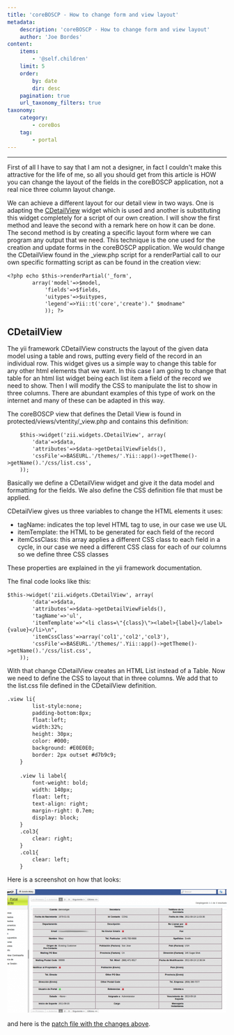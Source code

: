 ```yaml
---
title: 'coreBOSCP - How to change form and view layout'
metadata:
    description: 'coreBOSCP - How to change form and view layout'
    author: 'Joe Bordes'
content:
    items:
        - '@self.children'
    limit: 5
    order:
        by: date
        dir: desc
    pagination: true
    url_taxonomy_filters: true
taxonomy:
    category:
        - coreBos
    tag:
        - portal
---
```

---

First of all I have to say that I am not a designer, in fact I couldn't make this attractive for the life of me, so all you should get from this article is HOW you can change the layout of the fields in the coreBOSCP application, not a real nice three column layout change.

We can achieve a different layout for our detail view in two ways. One is adapting the [CDetailView](https://www.yiiframework.com/doc/api/1.1/CDetailView) widget which is used and another is substituting this widget completely for a script of our own creation. I will show the first method and leave the second with a remark here on how it can be done. The second method is by creating a specific layout form where we can program any output that we need. This technique is the one used for the creation and update forms in the coreBOSCP application. We would change the CDetailView found in the _view.php script for a renderPartial call to our own specific formatting script as can be found in the creation view:
```
<?php echo $this->renderPartial('_form', 
        array('model'=>$model,
            'fields'=>$fields,
            'uitypes'=>$uitypes,
            'legend'=>Yii::t('core','create')." $modname"
            )); ?>
```
## CDetailView

The yii framework CDetailView constructs the layout of the given data model using a table and rows, putting every field of the record in an individual row. This widget gives us a simple way to change this table for any other html elements that we want. In this case I am going to change that table for an html list widget being each list item a field of the record we need to show. Then I will modify the CSS to manipulate the list to show in three columns. There are abundant examples of this type of work on the internet and many of these can be adapted in this way.

The coreBOSCP view that defines the Detail View is found in protected/views/vtentity/_view.php and contains this definition:

```
	$this->widget('zii.widgets.CDetailView', array(
		'data'=>$data,
		'attributes'=>$data->getDetailViewFields(),
		'cssFile'=>BASEURL.'/themes/'.Yii::app()->getTheme()->getName().'/css/list.css',
	));
```

Basically we define a CDetailView widget and give it the data model and formatting for the fields. We also define the CSS definition file that must be applied.

CDetailView gives us three variables to change the HTML elements it uses:

- tagName: indicates the top level HTML tag to use, in our case we use UL
- itemTemplate: the HTML to be generated for each field of the record
- itemCssClass: this array applies a different CSS class to each field in a cycle, in our case we need a different CSS class for each of our columns so we define three CSS classes

These properties are explained in the yii framework documentation.

The final code looks like this:

```
$this->widget('zii.widgets.CDetailView', array(
		'data'=>$data,
		'attributes'=>$data->getDetailViewFields(),
		'tagName'=>'ul',
		'itemTemplate'=>"<li class=\"{class}\"><label>{label}</label>{value}</li>\n",
		'itemCssClass'=>array('col1','col2','col3'),
		'cssFile'=>BASEURL.'/themes/'.Yii::app()->getTheme()->getName().'/css/list.css',
	));
```

With that change CDetailView creates an HTML List instead of a Table. Now we need to define the CSS to layout that in three columns. We add that to the list.css file defined in the CDetailView definition.

```
.view li{
		list-style:none;
		padding-bottom:8px;
		float:left;
		width:32%;
		height: 30px;
		color: #000;
		background: #E0E0E0;
		border: 2px outset #d7b9c9;
	}
	
	.view li label{
		font-weight: bold;
		width: 140px;
		float: left;
		text-align: right;
		margin-right: 0.7em;
		display: block;
	}
	.col3{
		clear: right;
	}
	.col1{
		clear: left;
	}
```

Here is a screenshot on how that looks:

![](vtyiicpng3collayout.png?width=100%)

and here is the [patch file with the changes above](https://discussions.corebos.org/documentation/lib/exe/fetch.php?media=en:coreboscp:coreboscpchangelayout3cols.diff).
